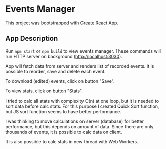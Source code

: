 # Events Manager

This project was bootstrapped with [Create React App](https://github.com/facebook/create-react-app).

## App Description
Run `npm start` or `npm build` to view events manager.
These commands will run HTTP server on background ([http://localhost:3030](http://localhost:3030)).

App will fetch data from server and renders list of recorded events.
It is possible to reorder, save and delete each event.

To download (edited) events, click on button "Save".

To view stats, click on button "Stats".

I tried to calc all stats with complexity O(n) at one loop, but it is needed to sort data before calc stats.
For this purpose I created Quick Sort function, but JS sort function seems to have better performance. 

I was thinking to move calculations on server (database) for better performance, but this depends on amount of data.
Since there are only thousands of events, it is possible to calc data on client.

It is also possible to calc stats in new thread with Web Workers.
